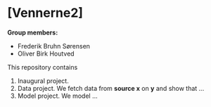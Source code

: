 # \[Vennerne2\]

**Group members:**
- Frederik Bruhn Sørensen
- Oliver Birk Houtved

This repository contains  
1. Inaugural project. 
2. Data project. We fetch data from **source x** on **y** and show that ...
3. Model project. We model ...

